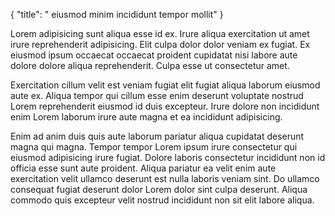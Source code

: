 {
  "title": " eiusmod minim incididunt tempor mollit"
}

Lorem adipisicing sunt aliqua esse id ex. Irure aliqua exercitation ut amet irure reprehenderit adipisicing. Elit culpa dolor dolor veniam ex fugiat. Ex eiusmod ipsum occaecat occaecat proident cupidatat nisi labore aute dolore dolore aliqua reprehenderit. Culpa esse ut consectetur amet.

Exercitation cillum velit est veniam fugiat elit fugiat aliqua laborum eiusmod aute ex. Aliqua tempor qui cillum esse enim deserunt voluptate nostrud Lorem reprehenderit eiusmod id duis excepteur. Irure dolore non incididunt enim Lorem laborum irure aute magna et ea incididunt adipisicing.

Enim ad anim duis quis aute laborum pariatur aliqua cupidatat deserunt magna qui magna. Tempor tempor Lorem ipsum irure consectetur qui eiusmod adipisicing irure fugiat. Dolore laboris consectetur incididunt non id officia esse sunt aute proident. Aliqua pariatur ea velit enim aute exercitation velit ullamco deserunt est nulla laboris veniam sint. Do ullamco consequat fugiat deserunt dolor Lorem dolor sint culpa deserunt. Aliqua commodo quis excepteur velit nostrud incididunt non sit elit labore aliqua.
